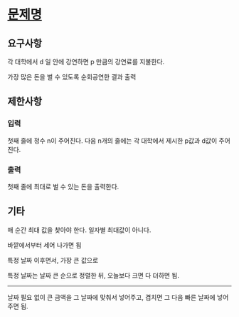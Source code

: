 # [문제명](/)

## 요구사항

각 대학에서 d 일 안에 강연하면 p 만큼의 강연료를 지불한다.

가장 많은 돈을 벌 수 있도록 순회공연한 결과 출력

## 제한사항

### 입력

첫째 줄에 정수 n이 주어진다. 다음 n개의 줄에는 각 대학에서 제시한 p값과 d값이 주어진다.

### 출력

첫째 줄에 최대로 벌 수 있는 돈을 출력한다.

## 기타

매 순간 최대 값을 찾아야 한다. 일자별 최대값이 아니다.

바깥에서부터 세어 나가면 됨

특정 날짜 이후면서, 가장 큰 값으로

특정 날짜는 날짜 큰 순으로 정렬한 뒤, 오늘보다 크면 다 더하면 됨.

---

날짜 필요 없이 큰 금액을 그 날짜에 맞춰서 넣어주고, 겹치면 그 다음 빠른 날짜에 넣어주면 됨.
